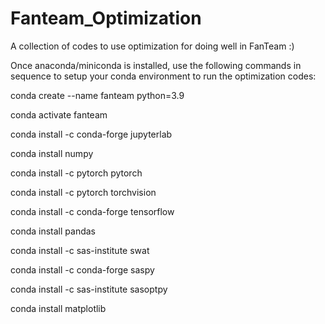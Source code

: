 # Fanteam_Optimization
A collection of codes to use optimization for doing well in FanTeam :) 

Once anaconda/miniconda is installed, use the following commands in sequence to setup your conda environment to run the optimization codes:

conda create --name fanteam python=3.9

conda activate fanteam

conda install -c conda-forge jupyterlab

conda install numpy

conda install -c pytorch pytorch

conda install -c pytorch torchvision

conda install -c conda-forge tensorflow

conda install pandas

conda install -c sas-institute swat

conda install -c conda-forge saspy

conda install -c sas-institute sasoptpy

conda install matplotlib
